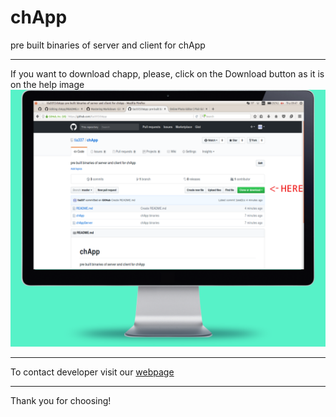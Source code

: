 # chApp
pre built binaries of server and client for chApp
***
If you want to download chapp, please, click on the Download button as it is on the help image ![help image](https://github.com/tia337/chApp/blob/master/help.png)
***
To contact  developer visit our [webpage](https://zzitcyzdb.wixsite.com/chapp)
***
Thank you for choosing!
